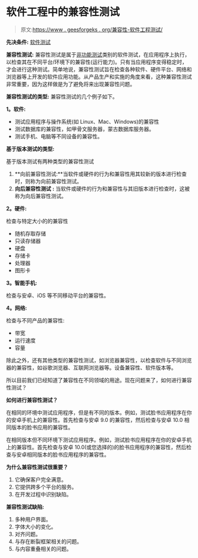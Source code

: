 # 软件工程中的兼容性测试

> 原文:[https://www . geesforgeks . org/兼容性-软件工程测试/](https://www.geeksforgeeks.org/compatibility-testing-in-software-engineering/)

**先决条件:** [软件测试](https://www.geeksforgeeks.org/software-testing-basics/)

**兼容性测试:**
兼容性测试是属于[非功能测试](https://www.geeksforgeeks.org/software-testing-non-functional-testing/#:~:text=Related%20Articles&text=Non%2Dfunctional%20Testing%20is%20a,not%20tested%20in%20functional%20testing.)类别的软件测试，在应用程序上执行，以检查其在不同平台/环境下的兼容性(运行能力)。只有当应用程序变得稳定时，才会进行这种测试。简单地说，兼容性测试旨在检查各种软件、硬件平台、网络和浏览器等上开发的软件应用功能。从产品生产和实施的角度来看，这种兼容性测试非常重要，因为这样做是为了避免将来出现兼容性问题。

**兼容性测试的类型:**
兼容性测试的几个例子如下。

**1。软件:**

*   测试应用程序与操作系统(如 Linux、Mac、Windows)的兼容性
*   测试数据库的兼容性，如甲骨文服务器，蒙古数据库服务器。
*   测试手机、电脑等不同设备的兼容性。

**基于版本测试的类型:**

基于版本测试有两种类型的兼容性测试

1.  **向前兼容性测试:**当软件或硬件的行为和兼容性用其较新的版本进行检查时，则称为向前兼容性测试。
2.  **向后兼容性测试** **:** 当软件或硬件的行为和兼容性与其旧版本进行检查时，这被称为向后兼容性测试。

**2。硬件:**

检查与特定大小的的兼容性

*   随机存取存储
*   只读存储器
*   硬盘
*   存储卡
*   处理器
*   图形卡

**3。智能手机:**

检查与安卓、iOS 等不同移动平台的兼容性。

**4。网络:**

检查与不同产品的兼容性:

*   带宽
*   运行速度
*   容量

除此之外，还有其他类型的兼容性测试，如浏览器兼容性，以检查软件与不同浏览器的兼容性，如谷歌浏览器、互联网浏览器等。设备兼容性、软件版本等。

所以目前我们已经知道了兼容性在不同领域的用途。现在问题来了，如何进行兼容性测试？

**如何进行兼容性测试？**

在相同的环境中测试应用程序，但是有不同的版本。例如，测试脸书应用程序在你的安卓手机上的兼容性。首先检查与安卓 9.0 的兼容性，然后检查与安卓 10.0 相同版本的脸书应用的兼容性。

在相同版本但不同环境下测试应用程序。例如，测试脸书应用程序在你的安卓手机上的兼容性。首先检查与安卓 10.0(或您选择的)的脸书应用程序的兼容性，然后检查与安卓相同版本的脸书应用程序的兼容性。

**为什么兼容性测试很重要？**

1.  它确保客户完全满意。
2.  它提供跨多个平台的服务。
3.  在开发过程中识别缺陷。

**兼容性测试缺陷:**

1.  多种用户界面。
2.  字体大小的变化。
3.  对齐问题。
4.  与存在断裂框架相关的问题。
5.  与内容重叠相关的问题。